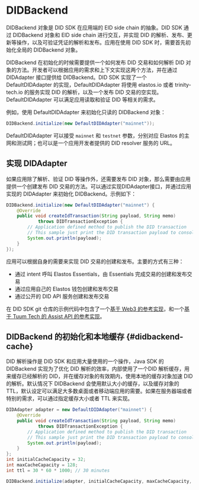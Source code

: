 # DIDBackend

DIDBackend 对象是 DID SDK 在应用端的 EID side chain 的抽象。DID SDK 通过 DIDBackend 对象和 EID side chain 进行交互，并实现 DID 的解析、发布、更新等操作，以及可验证凭证的解析和发布。应用在使用 DID SDK 时，需要首先初始化全局的 DIDBackend 对象。

DIDBackend 在初始化的时候需要提供一个如何发布 DID 交易和如何解析 DID 对象的方法。开发者可以根据应用的需求和上下文实现这两个方法，并在通过 DIDAdapter 接口提供给 DIDBackend。DID SDK 实现了一个 DefaultDIDAdapter 的实现，DefaultDIDAdapter 将使用 elastos.io 或者 trinity-tech.io 的服务实现 DID 的解析，以及一个发布 DID 交易的空实现。DefaultDIDAdapter 可以满足应用读取和验证 DID 等相关的需求。

例如，使用 DefaultDIDAdapter 来初始化只读的 DIDBackend 对象：

```java
DIDBackend.initialize(new DefaultDIDAdapter("mainnet"));
```

DefaultDIDAdapter 可以接受 `mainnet` 和 `testnet` 参数，分别对应 Elastos 的主网和测试网；也可以是一个应用开发者提供的 DID resolver 服务的 URL。

## 实现 DIDAdapter

如果应用除了解析、验证 DID 等操作外，还需要发布 DID 对象，那么需要由应用提供一个创建发布 DID 交易的方法。可以通过实现DIDAdapter接口，并通过应用实现的 DIDAdapter 来初始化 DIDBackend。示例如下：

```java
DIDBackend.initialize(new DefaultDIDAdapter("mainnet") {
    @Override
    public void createIdTransaction(String payload, String memo)
            throws DIDTransactionException {
        // Application defined method to publish the DID transaction
        // This sample just print the DID transaction payload to console
        System.out.println(payload);
    }
});
```

应用可以根据自身的需要来实现 DID 交易的创建和发布。主要的方式有三种：

- 通过 intent 呼叫 Elastos Essentials，由 Essentials 完成交易的创建和发布交易
- 通过应用自己的 Elastos 钱包创建和发布交易
- 通过公开的 DID API 服务创建和发布交易

在 DID SDK git 仓库的示例代码中包含了一个[基于 Web3 的参考实现](https://github.com/elastos/Elastos.DID.Java.SDK/blob/master/samples/src/main/java/org/elastos/did/samples/Web3Adapter.java)，和一个[基于 Tuum Tech 的 Assist API 的参考实现](https://github.com/elastos/Elastos.DID.Java.SDK/blob/master/samples/src/main/java/org/elastos/did/samples/AssistDIDAdapter.java)。

## DIDBackend 的初始化和本地缓存 {#didbackend-cache}

DID 解析操作是 DID SDK 和应用大量使用的一个操作，Java SDK 的 DIDBackend 实现为了优化 DID 解析的效率，内部使用了一个DID 解析缓存，用来缓存已经解析的 DID，并在缓存对象的有效期内，使用本地的缓存对象加速 DID 的解析。默认情况下 DIDBackend 会使用默认大小的缓存，以及缓存对象的 TTL，默认设定可以满足大多数桌面或者移动端应用的需要。如果在服务器端或者特别的需求，可以通过指定缓存大小或者 TTL 来实现。

```java
DIDAdapter adapter = new DefaultDIDAdapter("mainnet") {
    @Override
    public void createIdTransaction(String payload, String memo)
            throws DIDTransactionException {
        // Application defined method to publish the DID transaction
        // This sample just print the DID transaction payload to console
        System.out.println(payload);
    }
};
int initialCacheCapacity = 32;
int maxCacheCapacity = 128;
int ttl = 30 * 60 * 1000; // 30 minutes

DIDBackend.initialize(adapter, initialCacheCapacity, maxCacheCapacity, ttl);
```

